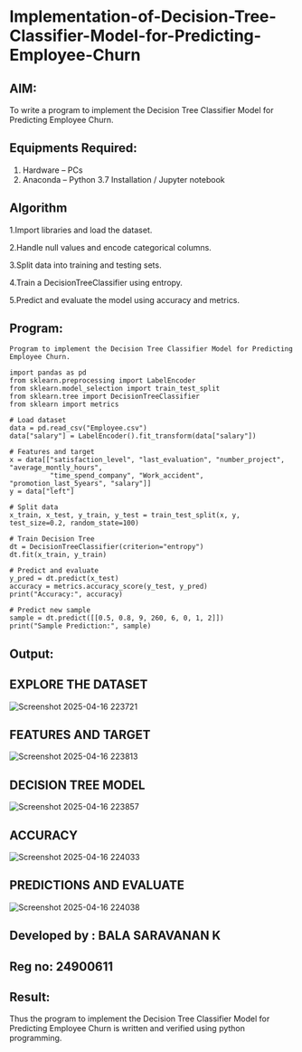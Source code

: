 # Implementation-of-Decision-Tree-Classifier-Model-for-Predicting-Employee-Churn

## AIM:
To write a program to implement the Decision Tree Classifier Model for Predicting Employee Churn.

## Equipments Required:
1. Hardware – PCs
2. Anaconda – Python 3.7 Installation / Jupyter notebook

## Algorithm
1.Import libraries and load the dataset.

2.Handle null values and encode categorical columns.

3.Split data into training and testing sets.

4.Train a DecisionTreeClassifier using entropy.

5.Predict and evaluate the model using accuracy and metrics.

## Program:
```
Program to implement the Decision Tree Classifier Model for Predicting Employee Churn.

import pandas as pd
from sklearn.preprocessing import LabelEncoder
from sklearn.model_selection import train_test_split
from sklearn.tree import DecisionTreeClassifier
from sklearn import metrics

# Load dataset
data = pd.read_csv("Employee.csv")
data["salary"] = LabelEncoder().fit_transform(data["salary"])

# Features and target
x = data[["satisfaction_level", "last_evaluation", "number_project", "average_montly_hours", 
          "time_spend_company", "Work_accident", "promotion_last_5years", "salary"]]
y = data["left"]

# Split data
x_train, x_test, y_train, y_test = train_test_split(x, y, test_size=0.2, random_state=100)

# Train Decision Tree
dt = DecisionTreeClassifier(criterion="entropy")
dt.fit(x_train, y_train)

# Predict and evaluate
y_pred = dt.predict(x_test)
accuracy = metrics.accuracy_score(y_test, y_pred)
print("Accuracy:", accuracy)

# Predict new sample
sample = dt.predict([[0.5, 0.8, 9, 260, 6, 0, 1, 2]])
print("Sample Prediction:", sample)
```

## Output:
## EXPLORE THE DATASET
![Screenshot 2025-04-16 223721](https://github.com/user-attachments/assets/18e99d63-425c-4443-9c84-6d4729d93ca5)
## FEATURES AND TARGET
![Screenshot 2025-04-16 223813](https://github.com/user-attachments/assets/5bdf41a5-1236-4ec7-abd3-c042b419fd46)
## DECISION TREE MODEL
![Screenshot 2025-04-16 223857](https://github.com/user-attachments/assets/1685ae0b-dd1d-41b1-bbcd-24d9630076dd)
## ACCURACY  
![Screenshot 2025-04-16 224033](https://github.com/user-attachments/assets/f718f84c-1561-4636-be38-2c5b52c529e2)
## PREDICTIONS AND EVALUATE
![Screenshot 2025-04-16 224038](https://github.com/user-attachments/assets/cabb1ba9-0d3d-4a7c-b9ba-1afba94cd779)


## Developed by : BALA SARAVANAN K
## Reg no: 24900611
## Result:
Thus the program to implement the  Decision Tree Classifier Model for Predicting Employee Churn is written and verified using python programming.

